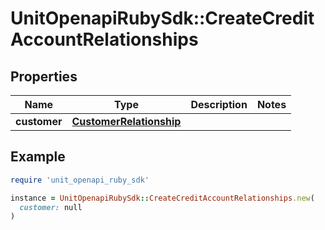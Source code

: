 # UnitOpenapiRubySdk::CreateCreditAccountRelationships

## Properties

| Name | Type | Description | Notes |
| ---- | ---- | ----------- | ----- |
| **customer** | [**CustomerRelationship**](CustomerRelationship.md) |  |  |

## Example

```ruby
require 'unit_openapi_ruby_sdk'

instance = UnitOpenapiRubySdk::CreateCreditAccountRelationships.new(
  customer: null
)
```


